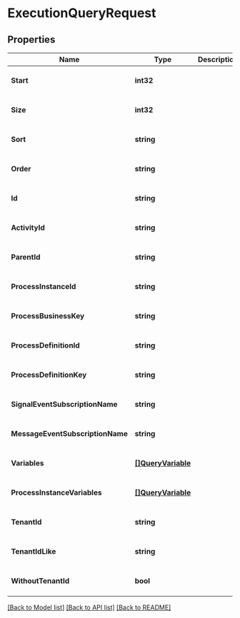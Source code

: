 # ExecutionQueryRequest

## Properties
Name | Type | Description | Notes
------------ | ------------- | ------------- | -------------
**Start** | **int32** |  | [optional] [default to null]
**Size** | **int32** |  | [optional] [default to null]
**Sort** | **string** |  | [optional] [default to null]
**Order** | **string** |  | [optional] [default to null]
**Id** | **string** |  | [optional] [default to null]
**ActivityId** | **string** |  | [optional] [default to null]
**ParentId** | **string** |  | [optional] [default to null]
**ProcessInstanceId** | **string** |  | [optional] [default to null]
**ProcessBusinessKey** | **string** |  | [optional] [default to null]
**ProcessDefinitionId** | **string** |  | [optional] [default to null]
**ProcessDefinitionKey** | **string** |  | [optional] [default to null]
**SignalEventSubscriptionName** | **string** |  | [optional] [default to null]
**MessageEventSubscriptionName** | **string** |  | [optional] [default to null]
**Variables** | [**[]QueryVariable**](QueryVariable.md) |  | [optional] [default to null]
**ProcessInstanceVariables** | [**[]QueryVariable**](QueryVariable.md) |  | [optional] [default to null]
**TenantId** | **string** |  | [optional] [default to null]
**TenantIdLike** | **string** |  | [optional] [default to null]
**WithoutTenantId** | **bool** |  | [optional] [default to null]

[[Back to Model list]](../README.md#documentation-for-models) [[Back to API list]](../README.md#documentation-for-api-endpoints) [[Back to README]](../README.md)

